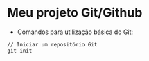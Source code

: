 # Meu projeto Git/Github 

- Comandos para utilização básica do Git: 
```
// Iniciar um repositório Git
git init
```